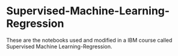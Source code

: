 # Supervised-Machine-Learning-Regression
These are the notebooks used and modified in a IBM course called Supervised Machine Learning-Regression.
